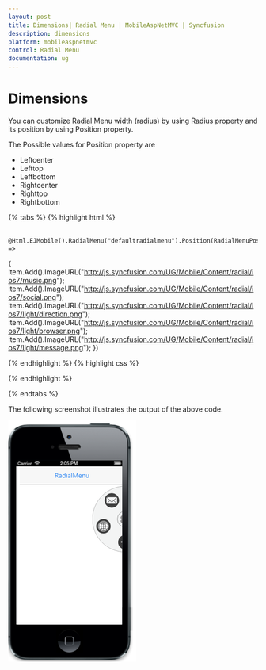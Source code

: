 ```yaml
---
layout: post
title: Dimensions| Radial Menu | MobileAspNetMVC | Syncfusion
description: dimensions
platform: mobileaspnetmvc
control: Radial Menu
documentation: ug
---
```


# Dimensions

You can customize Radial Menu width (radius) by using Radius property and its position by using Position property.

The Possible values for Position property are

* Leftcenter
* Lefttop
* Leftbottom
* Rightcenter   
* Righttop
* Rightbottom

{% tabs %}
{% highlight html %}


        @Html.EJMobile().RadialMenu("defaultradialmenu").Position(RadialMenuPosition.RightCenter).Radius(100).ImageClass("imageclass").Items(item =>
{
    item.Add().ImageURL("http://js.syncfusion.com/UG/Mobile/Content/radial/ios7/music.png");
    item.Add().ImageURL("http://js.syncfusion.com/UG/Mobile/Content/radial/ios7/social.png");
    item.Add().ImageURL("http://js.syncfusion.com/UG/Mobile/Content/radial/ios7/light/direction.png");
    item.Add().ImageURL("http://js.syncfusion.com/UG/Mobile/Content/radial/ios7/light/browser.png");
    item.Add().ImageURL("http://js.syncfusion.com/UG/Mobile/Content/radial/ios7/light/message.png");
})

{% endhighlight  %}
{% highlight css %}
<style>

 .imageclass {
        background: url("http://js.syncfusion.com/UG/Mobile/Content/radial/radialSettings.png");
        background-position: center;
        background-repeat: no-repeat;
    }

</style>
{% endhighlight %}

{% endtabs %}


The following screenshot illustrates the output of the above code.

![](Dimensions_images/Dimensions_img1.png)



